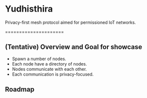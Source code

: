 # Yudhisthira
Privacy-first mesh protocol aimed for permissioned IoT networks.

=====================

## (Tentative) Overview and Goal for showcase

- Spawn a number of nodes.
- Each node have a directory of nodes.
- Nodes communicate with each other.
- Each communication is privacy-focused.

## Roadmap

